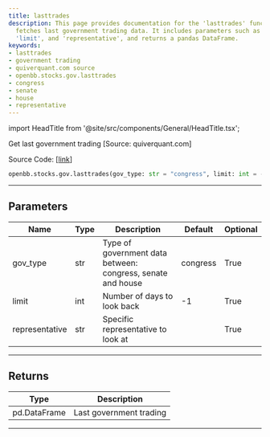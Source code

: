```yaml
---
title: lasttrades
description: This page provides documentation for the 'lasttrades' function which
  fetches last government trading data. It includes parameters such as 'gov_type',
  'limit', and 'representative', and returns a pandas DataFrame.
keywords:
- lasttrades
- government trading
- quiverquant.com source
- openbb.stocks.gov.lasttrades
- congress
- senate
- house
- representative
---
```


import HeadTitle from '@site/src/components/General/HeadTitle.tsx';

<HeadTitle title="stocks.gov.lasttrades - Reference | OpenBB SDK Docs" />

Get last government trading [Source: quiverquant.com]

Source Code: [[link](https://github.com/OpenBB-finance/OpenBBTerminal/tree/main/openbb_terminal/stocks/government/quiverquant_model.py#L162)]

```python wordwrap
openbb.stocks.gov.lasttrades(gov_type: str = "congress", limit: int = -1, representative: str = "")
```

---

## Parameters

| Name | Type | Description | Default | Optional |
| ---- | ---- | ----------- | ------- | -------- |
| gov_type | str | Type of government data between: congress, senate and house | congress | True |
| limit | int | Number of days to look back | -1 | True |
| representative | str | Specific representative to look at |  | True |


---

## Returns

| Type | Description |
| ---- | ----------- |
| pd.DataFrame | Last government trading |
---

